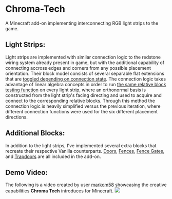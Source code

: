 # Chroma-Tech
A Minecraft add-on implementing interconnecting RGB light strips to the game.

## Light Strips:
Light strips are implemented with similar connection logic to the redstone wiring system already present in game, but with the additional capability of connecting accross edges and corners from any possible placement orientation. Their block model consists of several separable flat extensions that are [toggled depending on connection state](./Chroma%20Tech%20Behaviours/blocks/light_strips/light_strip.json#L54). The connection logic takes advantage of linear algebra concepts in order to run [the same relative block testing function](./Chroma%20Tech%20Behaviours/scripts/light_strip.js#L11) on every light strip, where an orthonormal basis is constructed from the light strip's facing directing and used to acquire and connect to the corresponding relative blocks. Through this method the connection logic is heavily simplified versus the previous iteration, where different connection functions were used for the six different placement directions.

## Additional Blocks:
In addition to the light strips, I've implemented several extra blocks that recreate their respective Vanilla counterparts. [Doors](./Chroma%20Tech%20Behaviours/scripts/light_strip_door.js), [Fences](./Chroma%20Tech%20Behaviours/scripts/light_strip_fence.js), [Fence Gates](./Chroma%20Tech%20Behaviours/scripts/light_strip_fence_gate.js), and [Trapdoors](./Chroma%20Tech%20Behaviours/scripts/light_strip_trapdoor.js) are all included in the add-on. 

## Demo Video:
The following is a video created by user [markom58](https://www.youtube.com/@markom58) showcasing the creative capabilities **Chroma Tech** introduces for Minecraft.
[![](https://img.youtube.com/vi/_yqnv1WrxBY/maxresdefault.jpg)](http://www.youtube.com/watch?v=_yqnv1WrxBY)
